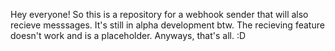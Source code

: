 Hey everyone! So this is a repository for a webhook sender that will also recieve messsages. It's still in alpha development btw. The recieving feature doesn't work and is a placeholder. Anyways, that's all. :D
